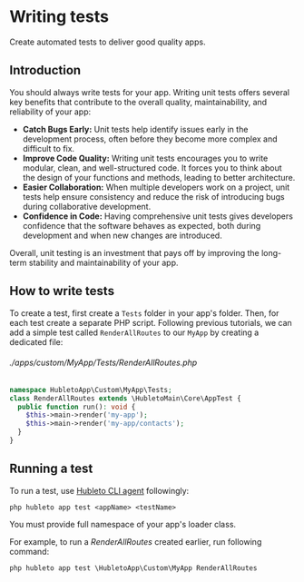 # Writing tests

Create automated tests to deliver good quality apps.

## Introduction

You should always write tests for your app. Writing unit tests offers several key benefits that contribute to the overall quality, maintainability, and reliability of your app:

  * **Catch Bugs Early:** Unit tests help identify issues early in the development process, often before they become more complex and difficult to fix.
  * **Improve Code Quality:** Writing unit tests encourages you to write modular, clean, and well-structured code. It forces you to think about the design of your functions and methods, leading to better architecture.
  * **Easier Collaboration:** When multiple developers work on a project, unit tests help ensure consistency and reduce the risk of introducing bugs during collaborative development.
  * **Confidence in Code:** Having comprehensive unit tests gives developers confidence that the software behaves as expected, both during development and when new changes are introduced.

Overall, unit testing is an investment that pays off by improving the long-term stability and maintainability of your app.

## How to write tests

To create a test, first create a `Tests` folder in your app's folder. Then, for each test create a separate PHP script. Following previous tutorials, we can add a simple test called `RenderAllRoutes` to our `MyApp` by creating a dedicated file:

###### ./apps/custom/MyApp/Tests/RenderAllRoutes.php
```php
namespace HubletoApp\Custom\MyApp\Tests;
class RenderAllRoutes extends \HubletoMain\Core\AppTest {
  public function run(): void {
    $this->main->render('my-app');
    $this->main->render('my-app/contacts');
  }
}
```

## Running a test

To run a test, use [Hubleto CLI agent](../cli-agent) followingly:

```
php hubleto app test <appName> <testName>
```

You must provide full namespace of your app's loader class.

For example, to run a *RenderAllRoutes* created earlier, run following command:

```
php hubleto app test \HubletoApp\Custom\MyApp RenderAllRoutes
```